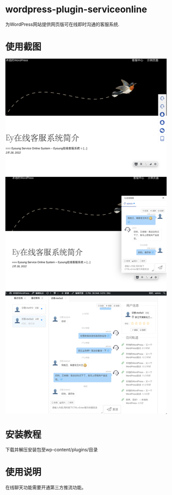 # wordpress-plugin-serviceonline
为WordPress网站提供网页版可在线即时沟通的客服系统.

# 使用截图
![网页用户端默认标签截图](https://github.com/dgt1981/wordpress-plugin-serviceonline/raw/main/images/screenshot-1.png)
![网页用户端点击标签截图](https://github.com/dgt1981/wordpress-plugin-serviceonline/raw/main/images/screenshot-2.png)
![网页客服中心界面截图](https://github.com/dgt1981/wordpress-plugin-serviceonline/raw/main/images/screenshot-3.png)

# 安装教程
下载并解压安装包至wp-content/plugins/目录

# 使用说明
在线聊天功能需要开通第三方推流功能。
